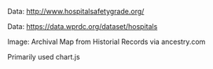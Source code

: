 Data: http://www.hospitalsafetygrade.org/

Data: https://data.wprdc.org/dataset/hospitals

Image: Archival Map from Historial Records via ancestry.com

Primarily used chart.js

